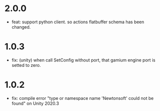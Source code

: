 # 2.0.0

- feat: support python client. so actions flatbuffer schema has been changed.

# 1.0.3

- fix: (unity) when call SetConfig without port, that gamium engine port is setted to zero.

# 1.0.2

- fix: compile error "type or namespace name 'Newtonsoft' could not be found" on Unity 2020.3
